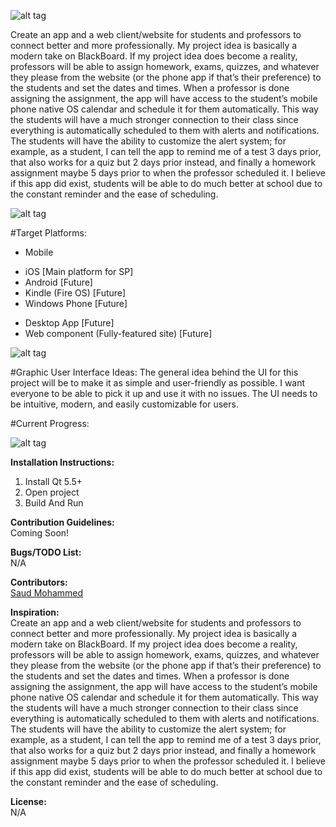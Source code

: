 
![alt tag](http://i.imgur.com/bb5mRY5.png)

Create an app and a web client/website for students and professors to connect better and more professionally. My project idea is basically a modern take on BlackBoard. If my project idea does become a reality, professors will be able to assign homework, exams, quizzes, and whatever they please from the website (or the phone app if that’s their preference) to the students and set the dates and times. When a professor is done assigning the assignment, the app will have access to the student’s mobile phone native OS calendar and schedule it for them automatically. This way the students will have a much stronger connection to their class since everything is automatically scheduled to them with alerts and notifications. The students will have the ability to customize the alert system; for example, as a student, I can tell the app to remind me of a test 3 days prior, that also works for a quiz but 2 days prior instead, and finally a homework assignment maybe 5 days prior to when the professor scheduled it. 
I believe if this app did exist, students will be able to do much better at school due to the constant reminder and the ease of scheduling. 

![alt tag](http://i.imgur.com/3sCa7PC.png)

#Target Platforms:
- Mobile								
*	iOS [Main platform for SP]
*	Android [Future]
*	Kindle (Fire OS) [Future]
*	Windows Phone [Future]
-	Desktop App [Future]
-	Web component (Fully-featured site) [Future]

  ![alt tag](http://i.imgur.com/iGgp7b1.png)
  

#Graphic User Interface Ideas:
The general idea behind the UI for this project will be to make it as simple and user-friendly as possible. I want everyone to be able to pick it up and use it with no issues. The UI needs to be intuitive, modern, and easily customizable for users.


#Current Progress:

  ![alt tag](http://i.imgur.com/aBQEJCm.png)
  
<b>Installation Instructions:</b><br />
1. Install Qt 5.5+<br />
2. Open project<br />
3. Build And Run<br />

<b>Contribution Guidelines:</b><br />
Coming Soon!

<b>Bugs/TODO List:</b><br />
N/A

<b>Contributors:</b><br />
[Saud Mohammed](https://github.com/SaudMoh)<br />

<b>Inspiration:</b><br />
Create an app and a web client/website for students and professors to connect better and more professionally. My project idea is basically a modern take on BlackBoard. If my project idea does become a reality, professors will be able to assign homework, exams, quizzes, and whatever they please from the website (or the phone app if that’s their preference) to the students and set the dates and times. When a professor is done assigning the assignment, the app will have access to the student’s mobile phone native OS calendar and schedule it for them automatically. This way the students will have a much stronger connection to their class since everything is automatically scheduled to them with alerts and notifications. The students will have the ability to customize the alert system; for example, as a student, I can tell the app to remind me of a test 3 days prior, that also works for a quiz but 2 days prior instead, and finally a homework assignment maybe 5 days prior to when the professor scheduled it. 
I believe if this app did exist, students will be able to do much better at school due to the constant reminder and the ease of scheduling. 


<b>License:</b><br />
N/A
